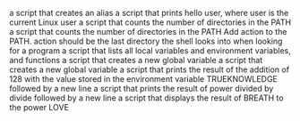 a script that creates an alias
a script that prints hello user, where user is the current Linux user
a script that counts the number of directories in the PATH
a script that counts the number of directories in the PATH
Add action to the PATH. action should be the last directory the shell looks into when looking for a program
a script that lists all local variables and environment variables, and functions
a script that creates a new global variable
a script that creates a new global variable
a script that prints the result of the addition of 128 with the value stored in the environment variable TRUEKNOWLEDGE followed by a new line
a script that prints the result of power divided by divide followed by a new line
a script that displays the result of BREATH to the power LOVE
